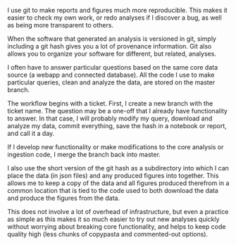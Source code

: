 I use git to make reports and figures much more reproducible. This makes it easier to check my own work, or redo analyses if I discover a bug, as well as being more transparent to others.

When the software that generated an analysis is versioned in git, simply including a git hash gives you a lot of provenance information.
Git also allows you to organize your software for different, but related, analyses.

I often have to answer particular questions based on the same core data source (a webapp and connected database). All the code I use to make particular queries, clean and analyze the data, are stored on the master branch. 

The workflow begins with a ticket. First, I create a new branch with the ticket name.
The question may be a one-off that I already have functionality to answer. In that case, I will probably modify my query, download and analyze my data, commit everything, save the hash in a notebook or report, and call it a day.

If I develop new functionality or make modifications to the core analysis or ingestion code, I merge the branch back into master.

I also use the short version of the git hash as a subdirectory into which I can place the data (in json files) and any produced figures into together. This allows me to keep a copy of the data and all figures produced therefrom in a common location that is tied to the code used to both download the data and produce the figures from the data.

This does not involve a lot of overhead of infrastructure, but even a practice as simple as this makes it so much easier to try out new analyses quickly without worrying about breaking core functionality, and helps to keep code quality high (less chunks of copypasta  and commented-out options).
